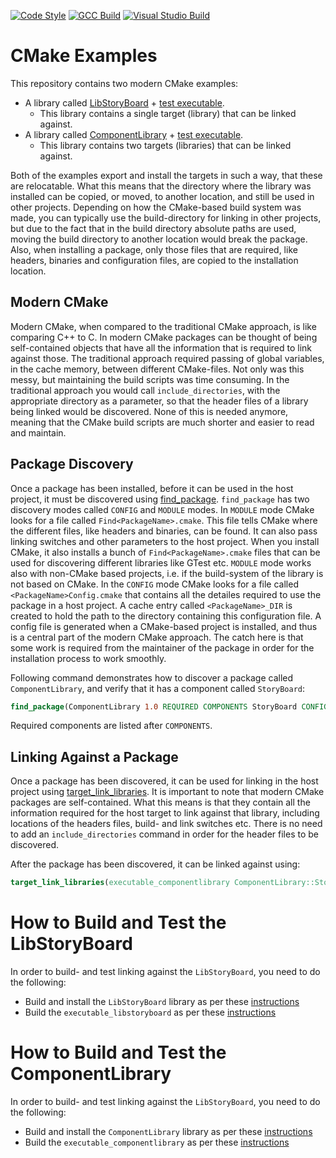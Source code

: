 [![Code Style](https://github.com/JarnoRalli/cmake-examples/actions/workflows/code_style.yml/badge.svg?branch=master&event=push)](https://github.com/JarnoRalli/cmake-examples/actions/workflows/code_style.yml)   [![GCC Build](https://github.com/JarnoRalli/cmake-examples/actions/workflows/linux_build.yml/badge.svg?branch=master&event=push)](https://github.com/JarnoRalli/cmake-examples/actions/workflows/linux_build.yml)   [![Visual Studio Build](https://github.com/JarnoRalli/cmake-examples/actions/workflows/windows_build.yml/badge.svg?branch=master&event=push)](https://github.com/JarnoRalli/cmake-examples/actions/workflows/windows_build.yml)


# CMake Examples

This repository contains two modern CMake examples: 

* A library called [LibStoryBoard](./libstoryboard/README.md) + [test executable](./executable_libstoryboard/README.md).
  * This library contains a single target (library) that can be linked against.
* A library called [ComponentLibrary](./componentlibrary/README.md) + [test executable](./executable_componentlibrary/README.md).
  * This library contains two targets (libraries) that can be linked against.

Both of the examples export and install the targets in such a way, that these are relocatable. What this means that the directory
where the library was installed can be copied, or moved, to another location, and still be used in other projects. Depending
on how the CMake-based build system was made, you can typically use the build-directory for linking in other projects, but
due to the fact that in the build directory absolute paths are used, moving the build directory to another location would
break the package. Also, when installing a package, only those files that are required, like headers, binaries and configuration files, are
copied to the installation location.

## Modern CMake

Modern CMake, when compared to the traditional CMake approach, is like comparing C++ to C. In modern CMake packages can be thought of
being self-contained objects that have all the information that is required to link against those. The traditional approach required
passing of global variables, in the cache memory, between different CMake-files. Not only was this messy, but maintaining the build scripts was time consuming.
In the traditional approach you would call `include_directories`, with the appropriate directory as a parameter, so that the header files
of a library being linked would be discovered. None of this is needed anymore, meaning that the CMake build scripts are much shorter and
easier to read and maintain.

## Package Discovery

Once a package has been installed, before it can be used in the host project, it must be discovered using [find_package](https://cmake.org/cmake/help/latest/command/find_package.html).
`find_package` has two discovery modes called `CONFIG` and `MODULE` modes. In `MODULE` mode CMake looks for a file called `Find<PackageName>.cmake`.
This file tells CMake where the different files, like headers and binaries, can be found. It can also pass linking switches and other parameters to the host project.
When you install CMake, it also installs a bunch of `Find<PackageName>.cmake` files that can be used for discovering different libraries like GTest etc. 
`MODULE` mode works also with non-CMake based projects, i.e. if the build-system of the library is not based on CMake. In the `CONFIG` mode
CMake looks for a file called `<PackageName>Config.cmake` that contains all the detailes required to use the package in a host project.
A cache entry called `<PackageName>_DIR` is created to hold the path to the directory containing this configuration file. A config file
is generated when a CMake-based project is installed, and thus is a central part of the modern CMake approach. The catch here is that some
work is required from the maintainer of the package in order for the installation process to work smoothly.

Following command demonstrates how to discover a package called `ComponentLibrary`, and verify that it has a component called `StoryBoard`:

```cmake
find_package(ComponentLibrary 1.0 REQUIRED COMPONENTS StoryBoard CONFIG)
```

Required components are listed after `COMPONENTS`. 

## Linking Against a Package

Once a package has been discovered, it can be used for linking in the host project using [target_link_libraries](https://cmake.org/cmake/help/latest/command/target_link_libraries.html).
It is important to note that modern CMake packages are self-contained. What this means is that they contain all the information required for the host target
to link against that library, including locations of the headers files, build- and link switches etc. There is no need to add an `include_directories` command
in order for the header files to be discovered.

After the package has been discovered, it can be linked against using:

```cmake
target_link_libraries(executable_componentlibrary ComponentLibrary::StoryBoard)
```

# How to Build and Test the LibStoryBoard

In order to build- and test linking against the `LibStoryBoard`, you need to do the following:

* Build and install the `LibStoryBoard` library as per these [instructions](./libstoryboard/README.md)
* Build the `executable_libstoryboard` as per these [instructions](./executable_libstoryboard/README.md)

# How to Build and Test the ComponentLibrary

In order to build- and test linking against the `LibStoryBoard`, you need to do the following:

* Build and install the `ComponentLibrary` library as per these [instructions](./componentlibrary/README.md)
* Build the `executable_componentlibrary` as per these [instructions](./executable_componentlibrary/README.md)

